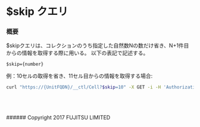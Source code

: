 # $skip クエリ
### 概要
$skipクエリは、コレクションのうち指定した自然数Nの数だけ省き、N+1件目からの情報を取得する際に用いる。
以下の表記で記述する。
```
$skip={number}
```

例：10セルの取得を省き、11セル目からの情報を取得する場合:
```sh
curl "https://{UnitFQDN}/__ctl/Cell?$skip=10" -X GET -i -H 'Authorization: Bearer {UnitUserToken}' -H 'Accept: application/json'
```
<br>
<br>
<br>
###### Copyright 2017    FUJITSU LIMITED

